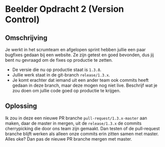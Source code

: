 # Beelder Opdracht 2 (Version Control)

## Omschrijving

Je werkt in het scrumteam en afgelopen sprint hebben jullie een paar
bugfixes gedaan bij een website. Ze zijn getest en goed bevonden,
dus jij bent nu gevraagd om de fixes op productie te zetten.
* De versie die nu op productie staat is `1.3.8`.
* Jullie werk staat in de git-branch `release/1.3.x`.
* Je komt erachter dat iemand uit een ander team ook commits
heeft gedaan in deze branch, maar deze mogen nog niet live.
Beschrijf wat je zou doen om jullie code goed op productie te
krijgen.

## Oplossing

Ik zou in deze een nieuwe PR branche `pull-request/1.3.x-master` aan maken, daar de master in mergen, uit de `release/1.3.x` de commits cherrypicking die door ons team zijn gemaakt. Dan testen of de pull-request branche blijft werken als alleen onze commits erin zitten samen met master. Alles oke? Dan pas de nieuwe PR branche mergen met master.